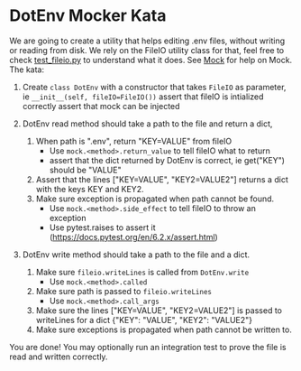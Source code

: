 # DotEnv Mocker Kata

We are going to create a utility that helps editing .env files, without writing or reading from disk.
We rely on the FileIO utility class for that, feel free to check [test_fileio.py](mocks/test_fileio.py) to understand what it does.
See [Mock](https://docs.python.org/3/library/unittest.mock.html#unittest.mock.Mock.call_args) for help on Mock.
The kata:

1. Create ```class DotEnv``` with a constructor that takes ```FileIO``` as parameter, 
		ie ```__init__(self, fileIO=FileIO())```
		assert that fileIO is intialized correctly
		assert that mock can be injected

2. DotEnv read method should take a path to the file and return a dict, 
	1. When path is ".env", return "KEY=VALUE" from fileIO
 		- Use ```mock.<method>.return_value``` to tell fileIO what to return
 		- assert that the dict returned by DotEnv is correct, ie get("KEY") should be "VALUE"
  	2. Assert that the lines ["KEY=VALUE", "KEY2=VALUE2"] returns a dict with the keys KEY and KEY2.
	3. Make sure exception is propagated when path cannot be found.
		- Use ```mock.<method>.side_effect``` to tell fileIO to throw an exception
		- Use pytest.raises to assert it (https://docs.pytest.org/en/6.2.x/assert.html)

 
3. DotEnv write method should take a path to the file and a dict.
	1. Make sure ```fileio.writeLines``` is called from ```DotEnv.write```
		- Use ```mock.<method>.called```
	2. Make sure path is passed to ```fileio.writeLines```
 		- Use ```mock.<method>.call_args```
	3. Make sure the lines ["KEY=VALUE", "KEY2=VALUE2"] is passed to writeLines for a dict {"KEY": "VALUE", "KEY2": "VALUE2"}
	4. Make sure exceptions is propagated when path cannot be written to.

You are done! You may optionally run an integration test to prove the file is read and written correctly.
